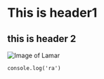 # This is header1
## this is header 2
![Image of Lamar](https://static.clubs.nfl.com/image/private/t_person_squared_mobile/f_png/ravens/w31tenn9mfk4varzwcxx.png)

```
console.log('ra')
```
